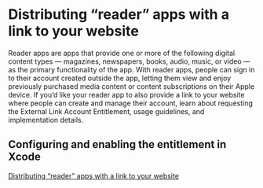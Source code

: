 # Distributing “reader” apps with a link to your website

Reader apps are apps that provide one or more of the following digital content types — magazines, newspapers, books, audio, music, or video — as the primary functionality of the app. With reader apps, people can sign in to their account created outside the app, letting them view and enjoy previously purchased media content or content subscriptions on their Apple device. If you’d like your reader app to also provide a link to your website where people can create and manage their account, learn about requesting the External Link Account Entitlement, usage guidelines, and implementation details.

## Configuring and enabling the entitlement in Xcode

[Distributing “reader” apps with a link to your website](https://developer.apple.com/support/reader-apps/)
